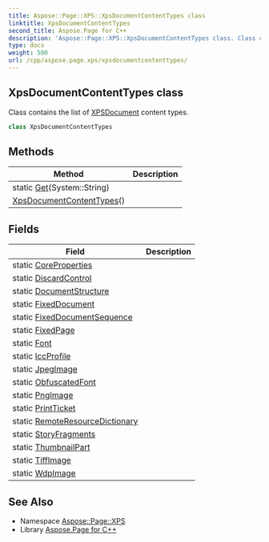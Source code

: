 ```yaml
---
title: Aspose::Page::XPS::XpsDocumentContentTypes class
linktitle: XpsDocumentContentTypes
second_title: Aspose.Page for C++
description: 'Aspose::Page::XPS::XpsDocumentContentTypes class. Class contains the list of XPSDocument content types in C++.'
type: docs
weight: 500
url: /cpp/aspose.page.xps/xpsdocumentcontenttypes/
---
```

## XpsDocumentContentTypes class


Class contains the list of [XPS](../)[Document](../../aspose.page/document/) content types.

```cpp
class XpsDocumentContentTypes
```

## Methods

| Method | Description |
| --- | --- |
| static [Get](./get/)(System::String) |  |
| [XpsDocumentContentTypes](./xpsdocumentcontenttypes/)() |  |
## Fields

| Field | Description |
| --- | --- |
| static [CoreProperties](./coreproperties/) |  |
| static [DiscardControl](./discardcontrol/) |  |
| static [DocumentStructure](./documentstructure/) |  |
| static [FixedDocument](./fixeddocument/) |  |
| static [FixedDocumentSequence](./fixeddocumentsequence/) |  |
| static [FixedPage](./fixedpage/) |  |
| static [Font](./font/) |  |
| static [IccProfile](./iccprofile/) |  |
| static [JpegImage](./jpegimage/) |  |
| static [ObfuscatedFont](./obfuscatedfont/) |  |
| static [PngImage](./pngimage/) |  |
| static [PrintTicket](./printticket/) |  |
| static [RemoteResourceDictionary](./remoteresourcedictionary/) |  |
| static [StoryFragments](./storyfragments/) |  |
| static [ThumbnailPart](./thumbnailpart/) |  |
| static [TiffImage](./tiffimage/) |  |
| static [WdpImage](./wdpimage/) |  |
## See Also

* Namespace [Aspose::Page::XPS](../)
* Library [Aspose.Page for C++](../../)
